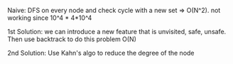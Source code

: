 Naive: DFS on every node and check cycle with a new set => O(N^2). not working since 10^4 * 4*10^4

1st Solution: we can introduce a new feature that is unvisited, safe, unsafe. Then use backtrack to do this problem O(N)

2nd Solution: Use Kahn's algo to reduce the degree of the node


